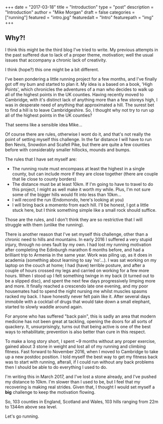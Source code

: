 +++
date = "2017-03-18"
title = "Introduction"
type = "post"
description = "Introduction"
author = "Mike Morgan"
draft = false
categories = ["running"]
featured = "intro.jpg"
featuredalt = "Intro"
featurepath = "img"
+++

## Why?!

I think this might be the third blog I've tried to write.  My previous attempts in the past suffered due to lack of a proper theme, motivation; well the usual issues that accompany a chronic lack of creativity.

I think (hope?) this one might be a bit different.

I've been pondering a little running project for a few months, and I've finally got off my bum and started to plan it.  My idea is a based on a book, 'High Points', which chronicles the adventures of a man who decides to walk up all of the highest points in the UK counties.  Having recently moved to Cambridge, with it's distinct lack of anything more than a few storeys high, I was in desperate need of anything that approximated a hill.  The surest bet to find a hill is to leave Cambridgeshire.  So, I thought why not try to run up all of the highest points in the UK counties?

That seems like a sensible idea Mike...

Of course there are rules, otherwise I wont do it, and that's not really the point of setting myself this challenge.  In the far distance I will have to run Ben Nevis, Snowdon and Scafell Pike, but there are quite a few counties before with considerably smaller hillocks, mounds and bumps.

The rules that I have set myself are:

* The running route must encompass at least the highest in a single county, but can include more if they are close together (there are couple that lie close to county borders)
* The distance must be at least 10km.  If I'm going to have to travel to do this project, I might as well make it worth my while.  Plus, I'm not sure some of the bigger hills would fit into less than 10km...
* I will record the run (Endomondo, here's looking at you)
* I will bring back a momento from each hill.  I'll be honest, I got a little stuck here, but I think something simple like a small rock should suffice.

Those are the rules, and I don't think they are so restrictive that I will struggle with them (unlike the running).

There is another reason that I've set myself this challenge, other than a chronic need to hills and mountains.  In early 2016 I suffered a very stupid injury, through no ones fault by my own.  I had lost my running motivation after completing the Edinburgh marathon 6 months before, and had a brilliant trip to Armenia in the same year.  Work was piling up, as it does in academia (something about learning to say 'no'...).  I was sat working on my laptop on the couch at home; I had (have) terrible posture, and after a couple of hours crossed my legs and carried on working for a few more hours.  When I stood up I felt something twinge in my back (it turned out to be a slipped disc), and spent the next few days progressively limping more and more.  It finally reached a crescendo late one evening, and my poor housemates had to spend the night nursing me whilst muscles spasms racked my back.  I have honestly never felt pain like it.  After several days immobile with a cocktail of drugs that would take down a small elephant, started to slowly waddle around again.

For anyone who has suffered "back pain", this is sadly an area that modern medicine has not been great at tackling, opening the doors for all sorts of quackery.  It, unsurprisingly, turns out that being active is one of the best ways to rehabilitate; prevention is also better than cure in this respect.

To make a long story short, I spent ~9 months without any proper exercise, gained about 3 stone in weight and lost all of my running and climbing fitness.  Fast forward to November 2016, when I moved to Cambridge to take up a new postdoc position.  I told myself the best way to get my fitness back was to start with running, afterall, if I could run without any back problems then I should be able to do everything I used to do.

I'm writing this in March 2017, and I've lost a stone already, and I've pushed my distance to 10km.  I'm slower than I used to be, but I feel that my recovering is making real strides.  Given that, I thought I would set myself a __big__ challenge to keep the motivation flowing.


So, 103 counties in England, Scotland and Wales, 103 hills ranging from 22m to 1344m above sea level.

Let's go running.